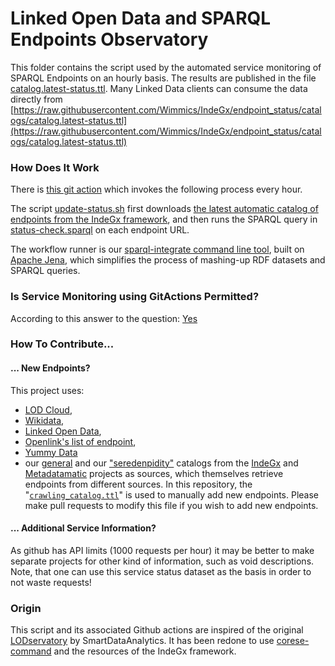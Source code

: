 # Linked Open Data and SPARQL Endpoints Observatory

This folder contains the script used by the automated service monitoring of SPARQL Endpoints on an hourly basis.
The results are published in the file [catalog.latest-status.ttl](https://github.com/Wimmics/IndeGx/blob/catalog_auto_refresh/catalogs/catalog.latest-status.ttl).
Many Linked Data clients can consume the data directly from [https://raw.githubusercontent.com/Wimmics/IndeGx/endpoint_status/catalogs/catalog.latest-status.ttl](https://raw.githubusercontent.com/Wimmics/IndeGx/endpoint_status/catalogs/catalog.latest-status.ttl)

### How Does It Work

There is [this git action](.github/workflows/main.yml) which invokes the following process every hour.

The script [update-status.sh](update-status.sh) first downloads [the latest automatic catalog of endpoints from the IndeGx framework](https://raw.githubusercontent.com/Wimmics/IndeGx/catalog_auto_refresh/catalogs/catalog.auto_refresh.trig), and then runs the SPARQL query in [status-check.sparql](status-check.sparql) on each endpoint URL.

The workflow runner is our [sparql-integrate command line tool](https://github.com/SmartDataAnalytics/Sparqlintegrate), built on [Apache Jena](https://jena.apache.org/), which simplifies the process of mashing-up RDF datasets and SPARQL queries.

### Is Service Monitoring using GitActions Permitted?

According to this answer to the question: [Yes](https://github.community/t5/GitHub-Actions/Is-it-permitted-to-do-Remote-Requests-for-Service-Monitoring/m-p/50071#M7696)

### How To Contribute...

#### ... New Endpoints?

This project uses:
- [LOD Cloud](https://lod-cloud.net/lod-data.json), 
- [Wikidata](https://www.wikidata.org/wiki/Wikidata:Lists/SPARQL_endpoints), 
- [Linked Open Data](https://query.linkedopendata.eu/sparql), 
- [Openlink's list of endpoint](https://raw.githubusercontent.com/OpenLinkSoftware/general-turtle-doc-collection/master/LODCloud_SPARQL_Endpoints.ttl), 
- [Yummy Data](https://yummydata.org/) 
- our [general](https://raw.githubusercontent.com/Wimmics/IndeGx/main/catalogs/all_catalog_edited.ttl) and our ["seredenpidity"](https://raw.githubusercontent.com/Wimmics/IndeGx/main/catalogs/crawling_catalog.ttl) catalogs from the [IndeGx](https://github.com/Wimmics/IndeGx) and [Metadatamatic](https://github.com/Wimmics/voidmatic) projects
as sources, which themselves retrieve endpoints from different sources. In this repository, the "[`crawling_catalog.ttl`](https://github.com/Wimmics/IndeGx/blob/main/catalogs/crawling_catalog.ttl)" is used to manually add new endpoints. Please make pull requests to modify this file if you wish to add new endpoints.

#### ... Additional Service Information?

As github has API limits (1000 requests per hour) it may be better to make separate projects for other kind of information, such as void descriptions. Note, that one can use this service status dataset as the basis in order to not waste requests!

### Origin

This script and its associated Github actions are inspired of the original [LODservatory](https://github.com/SmartDataAnalytics/lodservatory) by SmartDataAnalytics. It has been redone to use [corese-command](https://github.com/Wimmics/corese/tree/master#corese-command) and the resources of the IndeGx framework.



